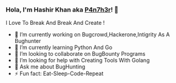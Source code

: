 ### Hola, I'm Hashir Khan aka <a href=https://twitter.com/7H3P4n7h3R>P4n7h3r</a>! 👋

I Love To Break And Break And Create !

- 🔭 I’m currently working on Bugcrowd,Hackerone,Intigrity As A Bughunter 
- 🌱 I’m currently learning Python And Go
- 👯 I’m looking to collaborate on BugBounty Programs
- 🤔 I’m looking for help with Creating Tools With Golang
- 💬 Ask me about BugHunting 
- ⚡ Fun fact: Eat-Sleep-Code-Repeat

